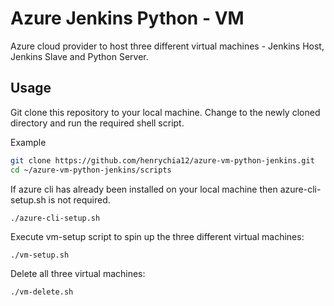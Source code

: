 # Azure Jenkins Python - VM
Azure cloud provider to host three different virtual machines - Jenkins Host, Jenkins Slave and Python Server.
## Usage
Git clone this repository to your local machine. Change to the newly cloned directory and run the required shell script.

Example
```bash
git clone https://github.com/henrychia12/azure-vm-python-jenkins.git
cd ~/azure-vm-python-jenkins/scripts
``` 
If azure cli has already been installed on your local machine then azure-cli-setup.sh is not required. 
```
./azure-cli-setup.sh
```
Execute vm-setup script to spin up the three different virtual machines:
```
./vm-setup.sh
```
Delete all three virtual machines:
```
./vm-delete.sh
```  
